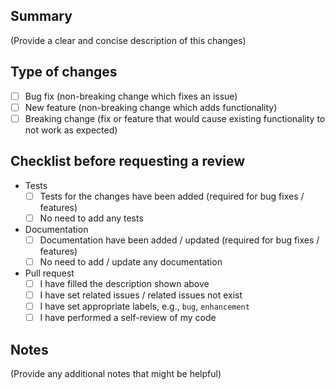 ## Summary

(Provide a clear and concise description of this changes)

## Type of changes

- [ ] Bug fix (non-breaking change which fixes an issue)
- [ ] New feature (non-breaking change which adds functionality)
- [ ] Breaking change (fix or feature that would cause existing functionality to not work as expected)

## Checklist before requesting a review

- Tests
  - [ ] Tests for the changes have been added (required for bug fixes / features)
  - [ ] No need to add any tests
- Documentation
  - [ ] Documentation have been added / updated (required for bug fixes / features)
  - [ ] No need to add / update any documentation
- Pull request
  - [ ] I have filled the description shown above
  - [ ] I have set related issues / related issues not exist
  - [ ] I have set appropriate labels, e.g., `bug`, `enhancement`
  - [ ] I have performed a self-review of my code

## Notes

(Provide any additional notes that might be helpful)
